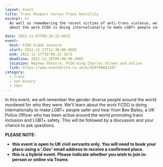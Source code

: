 ```yaml
---
layout: event
title: Trans Respect versus Trans Hostility
excerpt: >+
  As well as remembering the recent victims of anti-trans violence, we will hear
  about the work FCDO is doing internationally to make LGBT+ people safer.

date: 2022-11-07T09:34:22.081Z
event:
  host: FCDO FLAGG network
  start: 2022-11-17T12:30:00.000Z
  end: 2022-11-17T10:00:22.167Z
  deadline: 2022-11-16T09:00:00.000Z
  location: Mayhew Theatre, FCDO King Charles Street and online
  link: https://www.eventbrite.co.uk/e/458799681197
category:
  - trans
  - non-binary
  - tdor
---
```

In this event, we will remember the gender diverse people around the world murdered for who they were. We'll learn about the work FCDO is doing internationally to make LGBT+ people safer and hear from Bee Bailey, a UK Police Officer who has been active around the world promoting trans inclusion and LGBT+ safety. This will be followed by a discussion and your chance to ask questions.

**P﻿LEASE NOTE:**

* **this event is open to UK civil servants only. You will need to book your place using a '.Gov' email address to receive a confirmed place.**
* **this is a hybrid event. Please indicate whether you wish to join in-person or online via Teams**